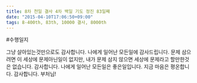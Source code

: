 ```yaml
---
title: 8차 천일 결사 4차 백일 기도 정진 83일째
date: "2015-04-10T17:06:50+09:00"
tags: 8-400th, 83th, 10000 결사, 8000th
---
```


#수행일지

그냥 살아있는것만으로도 감사합니다. 나에게 일어난 모든일에 감사드립니다. 문제 삼으려면 이 세상에 문제아닌일이 없지만, 내가 문제 삼지 않으면 세상에 문제라고 할만한것은 없습니다. 감사합니다. 나에게 일어난 모든일은 좋은일입니다. 지금 마음은 평온합니다. 감사합니다. 부처님!
